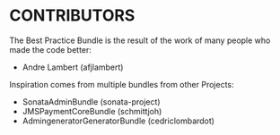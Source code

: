 CONTRIBUTORS
============

The Best Practice Bundle is the result of the work of many people who made the code better:

- Andre Lambert (afjlambert)

Inspiration comes from multiple bundles from other Projects:

- SonataAdminBundle (sonata-project)
- JMSPaymentCoreBundle (schmittjoh)
- AdmingeneratorGeneratorBundle (cedriclombardot)

